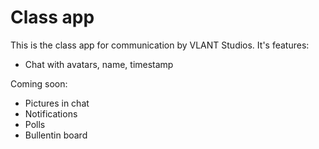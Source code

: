 # Class app
This is the class app for communication by VLANT Studios.
It's features:
- Chat with avatars, name, timestamp

Coming soon:
- Pictures in chat
- Notifications
- Polls
- Bullentin board
